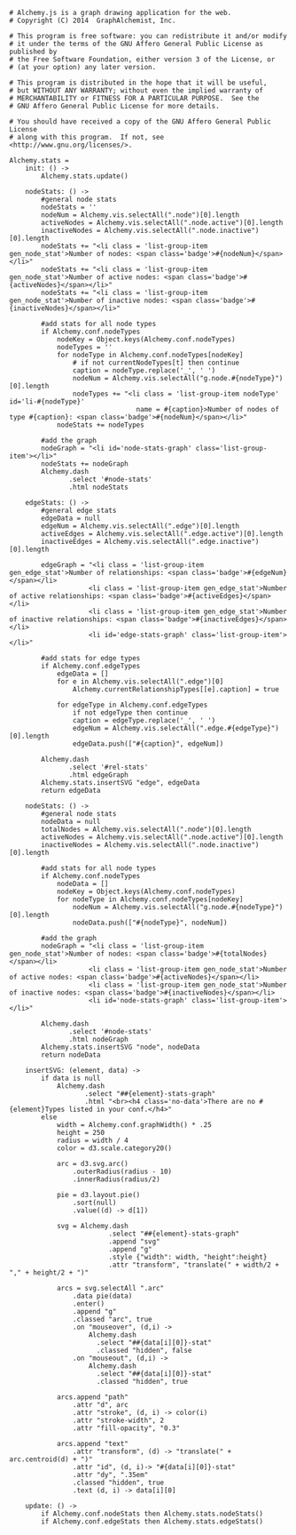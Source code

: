     # Alchemy.js is a graph drawing application for the web.
    # Copyright (C) 2014  GraphAlchemist, Inc.

    # This program is free software: you can redistribute it and/or modify
    # it under the terms of the GNU Affero General Public License as published by
    # the Free Software Foundation, either version 3 of the License, or
    # (at your option) any later version.

    # This program is distributed in the hope that it will be useful,
    # but WITHOUT ANY WARRANTY; without even the implied warranty of
    # MERCHANTABILITY or FITNESS FOR A PARTICULAR PURPOSE.  See the
    # GNU Affero General Public License for more details.

    # You should have received a copy of the GNU Affero General Public License
    # along with this program.  If not, see <http://www.gnu.org/licenses/>.

    Alchemy.stats = 
        init: () -> 
            Alchemy.stats.update()

        nodeStats: () ->
            #general node stats
            nodeStats = ''
            nodeNum = Alchemy.vis.selectAll(".node")[0].length
            activeNodes = Alchemy.vis.selectAll(".node.active")[0].length
            inactiveNodes = Alchemy.vis.selectAll(".node.inactive")[0].length
            nodeStats += "<li class = 'list-group-item gen_node_stat'>Number of nodes: <span class='badge'>#{nodeNum}</span></li>"            
            nodeStats += "<li class = 'list-group-item gen_node_stat'>Number of active nodes: <span class='badge'>#{activeNodes}</span></li>"
            nodeStats += "<li class = 'list-group-item gen_node_stat'>Number of inactive nodes: <span class='badge'>#{inactiveNodes}</span></li>"

            #add stats for all node types
            if Alchemy.conf.nodeTypes
                nodeKey = Object.keys(Alchemy.conf.nodeTypes)
                nodeTypes = ''
                for nodeType in Alchemy.conf.nodeTypes[nodeKey]
                    # if not currentNodeTypes[t] then continue
                    caption = nodeType.replace('_', ' ')
                    nodeNum = Alchemy.vis.selectAll("g.node.#{nodeType}")[0].length
                    nodeTypes += "<li class = 'list-group-item nodeType' id='li-#{nodeType}' 
                                    name = #{caption}>Number of nodes of type #{caption}: <span class='badge'>#{nodeNum}</span></li>"
                nodeStats += nodeTypes

            #add the graph
            nodeGraph = "<li id='node-stats-graph' class='list-group-item'></li>" 
            nodeStats += nodeGraph
            Alchemy.dash
                   .select '#node-stats'
                   .html nodeStats

        edgeStats: () ->
            #general edge stats
            edgeData = null
            edgeNum = Alchemy.vis.selectAll(".edge")[0].length
            activeEdges = Alchemy.vis.selectAll(".edge.active")[0].length
            inactiveEdges = Alchemy.vis.selectAll(".edge.inactive")[0].length

            edgeGraph = "<li class = 'list-group-item gen_edge_stat'>Number of relationships: <span class='badge'>#{edgeNum}</span></li>
                        <li class = 'list-group-item gen_edge_stat'>Number of active relationships: <span class='badge'>#{activeEdges}</span></li>
                        <li class = 'list-group-item gen_edge_stat'>Number of inactive relationships: <span class='badge'>#{inactiveEdges}</span></li>
                        <li id='edge-stats-graph' class='list-group-item'></li>"

            #add stats for edge types
            if Alchemy.conf.edgeTypes
                edgeData = []
                for e in Alchemy.vis.selectAll(".edge")[0]
                    Alchemy.currentRelationshipTypes[[e].caption] = true

                for edgeType in Alchemy.conf.edgeTypes
                    if not edgeType then continue
                    caption = edgeType.replace('_', ' ')
                    edgeNum = Alchemy.vis.selectAll(".edge.#{edgeType}")[0].length
                    edgeData.push(["#{caption}", edgeNum])

            Alchemy.dash
                   .select '#rel-stats'
                   .html edgeGraph 
            Alchemy.stats.insertSVG "edge", edgeData
            return edgeData

        nodeStats: () ->
            #general node stats
            nodeData = null
            totalNodes = Alchemy.vis.selectAll(".node")[0].length
            activeNodes = Alchemy.vis.selectAll(".node.active")[0].length
            inactiveNodes = Alchemy.vis.selectAll(".node.inactive")[0].length

            #add stats for all node types
            if Alchemy.conf.nodeTypes
                nodeData = []
                nodeKey = Object.keys(Alchemy.conf.nodeTypes)
                for nodeType in Alchemy.conf.nodeTypes[nodeKey]
                    nodeNum = Alchemy.vis.selectAll("g.node.#{nodeType}")[0].length
                    nodeData.push(["#{nodeType}", nodeNum])

            #add the graph
            nodeGraph = "<li class = 'list-group-item gen_node_stat'>Number of nodes: <span class='badge'>#{totalNodes}</span></li>
                        <li class = 'list-group-item gen_node_stat'>Number of active nodes: <span class='badge'>#{activeNodes}</span></li>
                        <li class = 'list-group-item gen_node_stat'>Number of inactive nodes: <span class='badge'>#{inactiveNodes}</span></li>
                        <li id='node-stats-graph' class='list-group-item'></li>" 

            Alchemy.dash
                   .select '#node-stats'
                   .html nodeGraph
            Alchemy.stats.insertSVG "node", nodeData
            return nodeData

        insertSVG: (element, data) ->
            if data is null 
                Alchemy.dash
                       .select "##{element}-stats-graph"
                       .html "<br><h4 class='no-data'>There are no #{element}Types listed in your conf.</h4>"
            else
                width = Alchemy.conf.graphWidth() * .25
                height = 250
                radius = width / 4
                color = d3.scale.category20()

                arc = d3.svg.arc()
                    .outerRadius(radius - 10)
                    .innerRadius(radius/2)

                pie = d3.layout.pie()
                    .sort(null)
                    .value((d) -> d[1])

                svg = Alchemy.dash
                             .select "##{element}-stats-graph"
                             .append "svg"
                             .append "g"
                             .style {"width": width, "height":height}
                             .attr "transform", "translate(" + width/2 + "," + height/2 + ")"

                arcs = svg.selectAll ".arc"
                    .data pie(data)
                    .enter()
                    .append "g"
                    .classed "arc", true
                    .on "mouseover", (d,i) -> 
                        Alchemy.dash
                          .select "##{data[i][0]}-stat"
                          .classed "hidden", false
                    .on "mouseout", (d,i) -> 
                        Alchemy.dash
                          .select "##{data[i][0]}-stat"
                          .classed "hidden", true

                arcs.append "path"
                    .attr "d", arc
                    .attr "stroke", (d, i) -> color(i)
                    .attr "stroke-width", 2
                    .attr "fill-opacity", "0.3"

                arcs.append "text"
                    .attr "transform", (d) -> "translate(" + arc.centroid(d) + ")"
                    .attr "id", (d, i)-> "#{data[i][0]}-stat"
                    .attr "dy", ".35em"
                    .classed "hidden", true
                    .text (d, i) -> data[i][0]

        update: () -> 
            if Alchemy.conf.nodeStats then Alchemy.stats.nodeStats()
            if Alchemy.conf.edgeStats then Alchemy.stats.edgeStats()